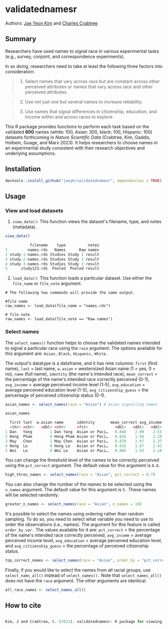 # validatednamesr

Authors: [Jae Yeon Kim](https://jaeyk.github.io/) and [Charles Crabtree](https://charlescrabtree.com/)

## Summary 
    
Researchers have used names to signal race in various experimental tasks (e.g., survey, conjoint, and correspondence experiments). 

In so doing, researchers need to take at least the following three factors into consideration: 

> 1. Select names that vary across race but are constant across other perceived attributes or names that vary across race and other perceived attributes. 

> 2. Use not just one but several names to increase reliability. 

> 3. Use names that signal differences in citizenship, education, and income within and across races to explore.

This R package provides functions to perform each task based on the validated **600** names (white: 100, Asian: 300, black: 100, Hispanic: 100) datasets forthcoming in *Nature Scientific Data* (Crabtree, Kim, Gaddis, Holbein, Guage, and Marx 2023). It helps researchers to choose names in an experimental study consistent with their research objectives and underlying assumptions.

## Installation 

```r
devtools::install_github("jaeyk/validatednamesr", dependencies = TRUE)
```

## Usage 

### View and load datasets 

1. `view_data()`: This function views the dataset's filename, type, and notes (metadata). 

```r
view_data()

           filename    type          notes
1         names.rds   Names      Raw names
2 study-1-names.rds Studies Study 1 result
3 study-2-names.rds Studies Study 2 result
4 study-3-names.rds Studies Study 3 result
5      study123.rds  Pooled  Pooled result
````

2. `load_data()`: This function loads a particular dataset. Use either the `file_name` or `file_note` argument.

```{r}
# The following two commands will provide the same output.

#file name
raw_names <- load_data(file_name = "names.rds")

# file note 
raw_names <- load_data(file_note == "Raw names")
```

### Select names 

The `select_names()` function helps to choose the validated names intended to signal a particular race using the `race` argument. The options available for this argument are: `Asian,` `Black,` `Hispanic,` `White.`

The output's datatype is a dataframe, and it has nine columns: `first` (first name), `last` = last name, `w.asian` = westernized Asian name (1 = yes, 0 = no), `name` (full name), `identity` (the name's intended race), `mean_correct` = the percentage of the name's intended race correctly perceived (0-1), `avg_income` = average perceived income level (1-5), `avg_education` = average perceived education level (1-5), `avg_citizenship_guess` = the percentage of perceived citizenship status (0-1).

```r
asian_names <- select_names(race = "Asian") # Asian signalling names 

asian_names 

  first last  w.asian name      identity       mean_correct avg_income avg_education avg_citizenship_guess
  <chr> <chr>   <dbl> <chr>     <fct>            <dbl>   <dbl>   <dbl>   <dbl>
1 Dan   Yang        1 Dan Yang  Asian or Paci…   0.848    2.09    2.55   0.773
2 Hong  Pham        0 Hong Pham Asian or Paci…   0.826    1.94    2.28   0.465
3 May   Chen        1 May Chen  Asian or Paci…   0.878    2.07    2.37   0.789
4 Hong  Le          0 Hong Le   Asian or Paci…   0.816    1.97    2.42   0.539
5 Wei   Le          0 Wei Le    Asian or Paci…   0.806    1.93    2.18   0.418
```

You can change the threshold level of the names to be correctly perceived using the `pct_correct` argument. The default value for this argument is `0.8.`

```r
high_thres_names <- select_names(race = "Asian", pct_correct = 0.7)
```

You can also change the number of the names to be selected using the `n_names` argument. The default value for this argument is `5.` These names will be selected randomly.  

```r
greater_n_names <- select_names(race = "Asian", n_names = 10)
```

It's possible to select the names using ordering rather than random sampling. To do so, you need to select what variable you need to use to order the observations (i.e., names). The argument for this feature is called `order_by_var.` The values available for it are: `pct_correct` = the percentage of the name's intended race correctly perceived, `avg_income` = average perceived income level, `avg_education` = average perceived education level, and `avg_citizenship_guess` = the percentage of perceived citizenship status. 

```r
top_correct_names <- select_names(race = "Asian", order_by = "pct_correct")
```

Finally, if you would like to select the names from all racial groups, use `select_nams_all()` instead of `select_names().` Note that `select_names_all()` does not have the `race` argument. The other arguments are identical. 

```r
all_race_names <- select_names_all()
```

## How to cite

```r

Kim, J and Crabtree, C. (2022). validatednamesr: R package for viewing, loading, and visualizing the Validated Names for Experimental Studies on Race and Ethnicity datasets. 

```